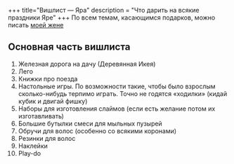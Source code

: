 +++
 title="Вишлист — Яра"
 description = "Что дарить на всякие праздники Яре"
+++
По всем темам, касающимся подарков, можно писать [моей жене](mailto:atana@bastilia.ru)

## Основная часть вишлиста
1. Железная дорога на дачу (Деревянная Икея)
1. Лего
1. Книжки про поезда
1. Настольные игры. По возможности такие, чтобы было взрослым сколько-нибудь терпимо играть. Точно не годятся «ходилки» (кидай кубик и двигай фишку)
1. Наборы для изготовления слаймов (если есть желание потом их изготавливать)
1. Большие бутылки смеси для мыльных пузырей
1. Обручи для волос (особенно со всякими коронами)
1. Резинки для волос
1. Наклейки
1. Play-do
